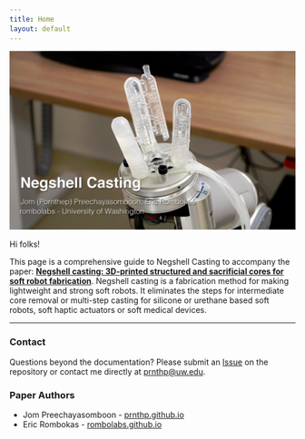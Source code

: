 ```yaml
---
title: Home
layout: default
---
```

![Three Finger Gripper](images/tripodHeroText.jpg)

Hi folks!

This page is a comprehensive guide to Negshell Casting to accompany the paper: [**Negshell casting: 3D-printed structured and sacrificial cores for soft robot fabrication**](//engrxiv.org/jph63/). Negshell casting is a fabrication method for making lightweight and strong soft robots. It eliminates the steps for intermediate core removal or multi-step casting for silicone or urethane based soft robots, soft haptic actuators or soft medical devices.

<hr />

### Contact

Questions beyond the documentation? Please submit an [Issue](//github.com/negshell/negshell.github.io/) on the repository or contact me directly at [prnthp@uw.edu](mailto:prnthp@uw.edu).

### Paper Authors
- Jom Preechayasomboon - [prnthp.github.io](//prnthp.github.io)
- Eric Rombokas - [rombolabs.github.io](//rombolabs.github.io)
